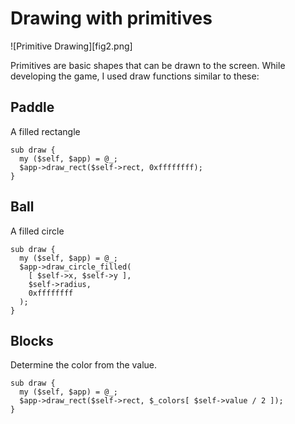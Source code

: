 # Drawing with primitives

![Primitive Drawing][fig2.png]

Primitives are basic shapes that can be drawn to the screen.  While
developing the game, I used draw functions similar to these:

## Paddle

A filled rectangle

    sub draw {
      my ($self, $app) = @_;
      $app->draw_rect($self->rect, 0xffffffff);
    }

## Ball

A filled circle

    sub draw {
      my ($self, $app) = @_;
      $app->draw_circle_filled(
        [ $self->x, $self->y ],
        $self->radius,
        0xffffffff
      );
    }

## Blocks

Determine the color from the value.

    sub draw {
      my ($self, $app) = @_;
      $app->draw_rect($self->rect, $_colors[ $self->value / 2 ]);
    }
